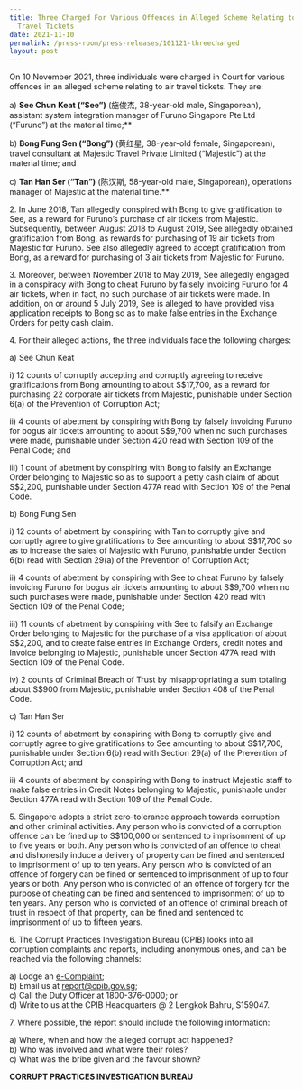 ```yaml
---
title: Three Charged For Various Offences in Alleged Scheme Relating to Air
  Travel Tickets
date: 2021-11-10
permalink: /press-room/press-releases/101121-threecharged
layout: post
---
```

On 10 November 2021, three individuals were charged in Court for various offences
in an alleged scheme relating to air travel tickets. They are:

a) **See Chun Keat (“See”)** (施俊杰, 38-year-old male, Singaporean), assistant system
integration manager of Furuno Singapore Pte Ltd (“Furuno”) at the material time;**

b) **Bong Fung Sen (“Bong”)** (黄红星, 38-year-old female, Singaporean), travel
consultant at Majestic Travel Private Limited (“Majestic”) at the material time; and

c) **Tan Han Ser (“Tan”)** (陈汉斯, 58-year-old male, Singaporean), operations
manager of Majestic at the material time.**

2\. In June 2018, Tan allegedly conspired with Bong to give gratification to See, as a
reward for Furuno’s purchase of air tickets from Majestic. Subsequently, between August 2018
to August 2019, See allegedly obtained gratification from Bong, as rewards for purchasing of
19 air tickets from Majestic for Furuno. See also allegedly agreed to accept gratification from
Bong, as a reward for purchasing of 3 air tickets from Majestic for Furuno.

3\. Moreover, between November 2018 to May 2019, See allegedly engaged in a
conspiracy with Bong to cheat Furuno by falsely invoicing Furuno for 4 air tickets, when in fact,
no such purchase of air tickets were made. In addition, on or around 5 July 2019, See is
alleged to have provided visa application receipts to Bong so as to make false entries in the
Exchange Orders for petty cash claim.

4\. For their alleged actions, the three individuals face the following charges:

a) See Chun Keat

i) 12 counts of corruptly accepting and corruptly agreeing to receive gratifications
from Bong amounting to about S$17,700, as a reward for purchasing 22
corporate air tickets from Majestic, punishable under Section 6(a) of the
Prevention of Corruption Act;

ii) 4 counts of abetment by conspiring with Bong by falsely invoicing Furuno for
bogus air tickets amounting to about S$9,700 when no such purchases were
made, punishable under Section 420 read with Section 109 of the Penal Code;
and

iii) 1 count of abetment by conspiring with Bong to falsify an Exchange Order
belonging to Majestic so as to support a petty cash claim of about S$2,200,
punishable under Section 477A read with Section 109 of the Penal Code.

b) Bong Fung Sen

i) 12 counts of abetment by conspiring with Tan to corruptly give and corruptly
agree to give gratifications to See amounting to about S$17,700 so as to
increase the sales of Majestic with Furuno, punishable under Section 6(b) read
with Section 29(a) of the Prevention of Corruption Act;

ii) 4 counts of abetment by conspiring with See to cheat Furuno by falsely
invoicing Furuno for bogus air tickets amounting to about S$9,700 when no
such purchases were made, punishable under Section 420 read with Section
109 of the Penal Code;

iii) 11 counts of abetment by conspiring with See to falsify an Exchange Order
belonging to Majestic for the purchase of a visa application of about S$2,200,
and to create false entries in Exchange Orders, credit notes and Invoice
belonging to Majestic, punishable under Section 477A read with Section 109 of
the Penal Code.

iv) 2 counts of Criminal Breach of Trust by misappropriating a sum totaling about
S$900 from Majestic, punishable under Section 408 of the Penal Code.

c) Tan Han Ser

i) 12 counts of abetment by conspiring with Bong to corruptly give and corruptly
agree to give gratifications to See amounting to about S$17,700, punishable
under Section 6(b) read with Section 29(a) of the Prevention of Corruption Act;
and

ii) 4 counts of abetment by conspiring with Bong to instruct Majestic staff to make
false entries in Credit Notes belonging to Majestic, punishable under Section
477A read with Section 109 of the Penal Code.

5\.  Singapore adopts a strict zero-tolerance approach towards corruption and other
criminal activities. Any person who is convicted of a corruption offence can be fined up to
S$100,000 or sentenced to imprisonment of up to five years or both. Any person who is
convicted of an offence to cheat and dishonestly induce a delivery of property can be fined
and sentenced to imprisonment of up to ten years. Any person who is convicted of an offence
of forgery can be fined or sentenced to imprisonment of up to four years or both. Any person
who is convicted of an offence of forgery for the purpose of cheating can be fined and
sentenced to imprisonment of up to ten years. Any person who is convicted of an offence of
criminal breach of trust in respect of that property, can be fined and sentenced to imprisonment
of up to fifteen years.

6\.         The Corrupt Practices Investigation Bureau (CPIB) looks into all corruption complaints and reports, including anonymous ones, and can be reached via the following channels:

a) Lodge an [e-Complaint](/e-services/e-complaint-for-corrupt-conduct);<br>
b) Email us at <a href="mailto:report@cpib.gov.sg" class="spamspan">report@cpib.gov.sg</a>;<br>
c) Call the Duty Officer at 1800-376-0000; or<br>
d) Write to us at the CPIB Headquarters @ 2 Lengkok Bahru, S159047.

7\.        Where possible, the report should include the following information:

a) Where, when and how the alleged corrupt act happened?<br>
b) Who was involved and what were their roles?<br>
c) What was the bribe given and the favour shown?

**CORRUPT PRACTICES INVESTIGATION BUREAU**